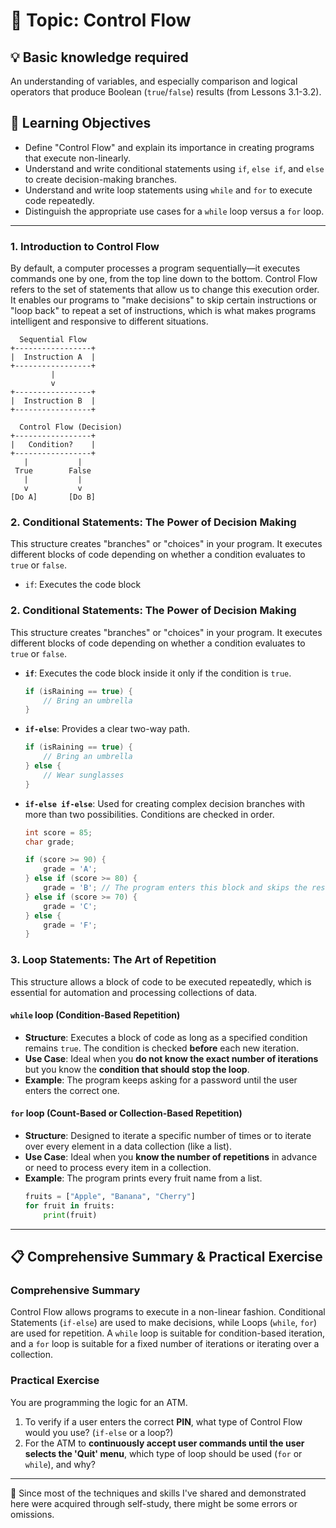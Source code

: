 # 📖 Topic: Control Flow

## 💡 Basic knowledge required

An understanding of variables, and especially comparison and logical operators that produce Boolean (`true`/`false`) results (from Lessons 3.1-3.2).

## 🎯 Learning Objectives

- Define "Control Flow" and explain its importance in creating programs that execute non-linearly.
- Understand and write conditional statements using `if`, `else if`, and `else` to create decision-making branches.
- Understand and write loop statements using `while` and `for` to execute code repeatedly.
- Distinguish the appropriate use cases for a `while` loop versus a `for` loop.

---

### 1. Introduction to Control Flow

By default, a computer processes a program sequentially—it executes commands one by one, from the top line down to the bottom. Control Flow refers to the set of statements that allow us to change this execution order. It enables our programs to "make decisions" to skip certain instructions or "loop back" to repeat a set of instructions, which is what makes programs intelligent and responsive to different situations.

```
  Sequential Flow
+-----------------+
|  Instruction A  |
+-----------------+
         |
         v
+-----------------+
|  Instruction B  |
+-----------------+

  Control Flow (Decision)
+-----------------+
|   Condition?    |
+-----------------+
   |           |
 True        False
   |           |
   v           v
[Do A]       [Do B]
```

### 2. Conditional Statements: The Power of Decision Making

This structure creates "branches" or "choices" in your program. It executes different blocks of code depending on whether a condition evaluates to `true` or `false`.

- `if`: Executes the code block
### 2. Conditional Statements: The Power of Decision Making

This structure creates "branches" or "choices" in your program. It executes different blocks of code depending on whether a condition evaluates to `true` or `false`.

- **`if`**: Executes the code block inside it only if the condition is `true`.
  ```java
  if (isRaining == true) {
      // Bring an umbrella
  }
  ```
- **`if-else`**: Provides a clear two-way path.
  ```java
  if (isRaining == true) {
      // Bring an umbrella
  } else {
      // Wear sunglasses
  }
  ```
- **`if-else if-else`**: Used for creating complex decision branches with more than two possibilities. Conditions are checked in order.
  ```java
  int score = 85;
  char grade;

  if (score >= 90) {
      grade = 'A';
  } else if (score >= 80) {
      grade = 'B'; // The program enters this block and skips the rest.
  } else if (score >= 70) {
      grade = 'C';
  } else {
      grade = 'F';
  }
  ```

### 3. Loop Statements: The Art of Repetition

This structure allows a block of code to be executed repeatedly, which is essential for automation and processing collections of data.

#### `while` loop (Condition-Based Repetition)
- **Structure**: Executes a block of code as long as a specified condition remains `true`. The condition is checked **before** each new iteration.
- **Use Case**: Ideal when you **do not know the exact number of iterations** but you know the **condition that should stop the loop**.
- **Example**: The program keeps asking for a password until the user enters the correct one.

#### `for` loop (Count-Based or Collection-Based Repetition)
- **Structure**: Designed to iterate a specific number of times or to iterate over every element in a data collection (like a list).
- **Use Case**: Ideal when you **know the number of repetitions** in advance or need to process every item in a collection.
- **Example**: The program prints every fruit name from a list.
  ```python
  fruits = ["Apple", "Banana", "Cherry"]
  for fruit in fruits:
      print(fruit)
  ```

---

## 📋 Comprehensive Summary & Practical Exercise

### Comprehensive Summary

Control Flow allows programs to execute in a non-linear fashion. Conditional Statements (`if-else`) are used to make decisions, while Loops (`while`, `for`) are used for repetition. A `while` loop is suitable for condition-based iteration, and a `for` loop is suitable for a fixed number of iterations or iterating over a collection.

### Practical Exercise

You are programming the logic for an ATM.

1.  To verify if a user enters the correct **PIN**, what type of Control Flow would you use? (`if-else` or a loop?)
2.  For the ATM to **continuously accept user commands until the user selects the 'Quit' menu**, which type of loop should be used (`for` or `while`), and why?

---

📍 Since most of the techniques and skills I've shared and demonstrated here were acquired through self-study, there might be some errors or omissions.